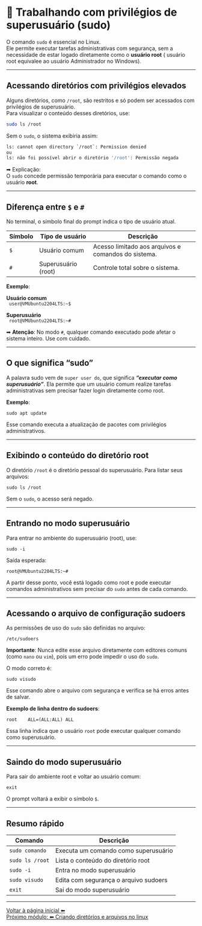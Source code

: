 # 🔐 Trabalhando com privilégios de superusuário (sudo)  

O comando `sudo` é essencial no Linux.  
Ele permite executar tarefas administrativas com segurança, sem a necessidade de estar logado diretamente como o **usuário root** ( usuário root equivalee ao usuário Administrador no Windows).

---  


## Acessando diretórios com privilégios elevados

Alguns diretórios, como `/root`, são restritos e só podem ser acessados com privilégios de superusuário.  
Para visualizar o conteúdo desses diretórios, use:

```bash
sudo ls /root
```  

Sem o `sudo`, o sistema exibiria assim:
```bash
ls: cannot open directory `/root`: Permission denied  
ou  
ls: não foi possível abrir o diretório '/root': Permissão negada   

```

➡ Explicação:  
O `sudo` concede permissão temporária para executar o comando como o usuário **root**.  

---  


## Diferença entre `$` e `#`  

No terminal, o símbolo final do prompt indica o tipo de usuário atual.

| Símbolo | Tipo de usuário | Descrição |  
|---------|-----------------|-----------|  
| `$` | Usuário comum | Acesso limitado aos arquivos e comandos do sistema. |  
| `#` | Superusuário (root) | Controle total sobre o sistema. |  

**Exemplo**:  

**Usuário comum**  
` user@VMUbuntu2204LTS:~$`  

**Superusuário**  
` root@VMUbuntu2204LTS:~#`  

➡ **Atenção**:
No modo `#`, qualquer comando executado pode afetar o sistema inteiro. Use com cuidado.

---  


## O que significa “sudo”

A palavra sudo vem de `super user do`, que significa **_“executar como superusuário”_**.
Ela permite que um usuário comum realize tarefas administrativas sem precisar fazer login diretamente como root.  

**Exemplo**:  

`sudo apt update`  


Esse comando executa a atualização de pacotes com privilégios administrativos.  

---  


## Exibindo o conteúdo do diretório root

O diretório `/root` é o diretório pessoal do superusuário.
Para listar seus arquivos:

`sudo ls /root`

Sem o `sudo`, o acesso será negado.  

---  


## Entrando no modo superusuário

Para entrar no ambiente do superusuário (root), use:  

`sudo -i`  

Saída esperada:  

`root@VMUbuntu2204LTS:~#`  

A partir desse ponto, você está logado como root e pode executar comandos administrativos sem precisar do `sudo` antes de cada comando.  

---  


## Acessando o arquivo de configuração sudoers  

As permissões de uso do `sudo` são definidas no arquivo:  

`/etc/sudoers`  


**Importante**:
Nunca edite esse arquivo diretamente com editores comuns (como `nano` ou `vim`), pois um erro pode impedir o uso do `sudo`.  

O modo correto é:  

`sudo visudo` 


Esse comando abre o arquivo com segurança e verifica se há erros antes de salvar.  

**Exemplo de linha dentro do sudoers**:  

`root    ALL=(ALL:ALL) ALL`  

Essa linha indica que o usuário `root` pode executar qualquer comando como superusuário.  

---  


## Saindo do modo superusuário  

Para sair do ambiente root e voltar ao usuário comum:  

`exit`  

O prompt voltará a exibir o símbolo `$`.  

---  

## Resumo rápido  
| Comando | Descrição |  
|---------|-----------|  
| `sudo comando` | Executa um comando como superusuário |  
| `sudo ls /root` |	Lista o conteúdo do diretório root |
| `sudo -i` | Entra no modo superusuário |  
| `sudo visudo` | Edita com segurança o arquivo sudoers |  
| `exit` | Sai do modo superusuário |  

---

[Voltar à página inicial ⬅ ](/README.md)  
[Próximo módulo: ⬅ Criando diretórios e arquivos no linux](/diretorios.md) 